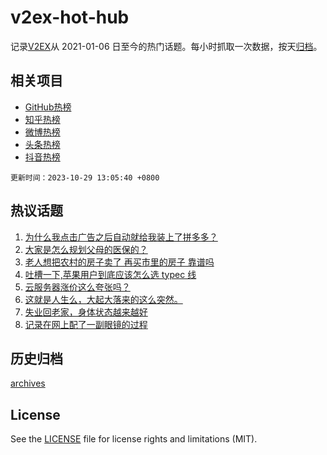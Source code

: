 # v2ex-hot-hub

 记录[V2EX](https://www.v2ex.com/)从 2021-01-06 日至今的热门话题。每小时抓取一次数据，按天[归档](archives)。
 
 ## 相关项目

- [GitHub热榜](https://github.com/snaildev/github-hot-hub)
- [知乎热榜](https://github.com/snaildev/zhihu-hot-hub)
- [微博热榜](https://github.com/snaildev/weibo-hot-hub)
- [头条热榜](https://github.com/snaildev/toutiao-hot-hub)
- [抖音热榜](https://github.com/snaildev/douyin-hot-hub)


 `更新时间：2023-10-29 13:05:40 +0800`

## 热议话题

1. [为什么我点击广告之后自动就给我装上了拼多多？](https://www.v2ex.com/t/986359)
1. [大家是怎么规划父母的医保的？](https://www.v2ex.com/t/986227)
1. [老人想把农村的房子卖了 再买市里的房子 靠谱吗](https://www.v2ex.com/t/986266)
1. [吐槽一下,苹果用户到底应该怎么选 typec 线](https://www.v2ex.com/t/986262)
1. [云服务器涨价这么夸张吗？](https://www.v2ex.com/t/986264)
1. [这就是人生么，大起大落来的这么突然。](https://www.v2ex.com/t/986273)
1. [失业回老家，身体状态越来越好](https://www.v2ex.com/t/986296)
1. [记录在网上配了一副眼镜的过程](https://www.v2ex.com/t/986377)

## 历史归档

[archives](archives)

## License

See the [LICENSE](LICENSE) file for license rights and limitations (MIT).
